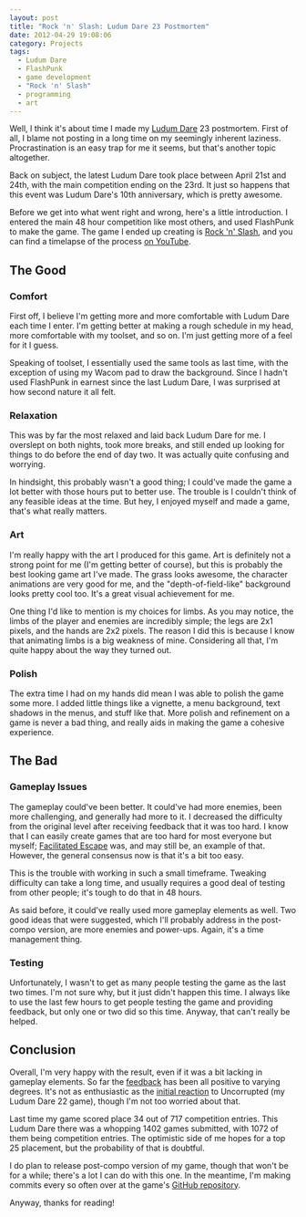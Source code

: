 ```yaml
---
layout: post
title: "Rock 'n' Slash: Ludum Dare 23 Postmortem"
date: 2012-04-29 19:08:06
category: Projects
tags:
  - Ludum Dare
  - FlashPunk
  - game development
  - "Rock 'n' Slash"
  - programming
  - art
---
```


Well, I think it's about time I made my [Ludum Dare](http://www.ludumdare.com/) 23 postmortem. First of all, I blame not posting in a long time on my seemingly inherent laziness. Procrastination is an easy trap for me it seems, but that's another topic altogether.

Back on subject, the latest Ludum Dare took place between April 21st and 24th, with the main competition ending on the 23rd. It just so happens that this event was Ludum Dare's 10th anniversary, which is pretty awesome.

Before we get into what went right and wrong, here's a little introduction. I entered the main 48 hour competition like most others, and used FlashPunk to make the game. The game I ended up creating is [Rock 'n' Slash](/games/rock-n-slash), and you can find a timelapse of the process [on YouTube](http://www.youtube.com/watch?v=fHrijodtOmY).

## The Good

### Comfort

First off, I believe I'm getting more and more comfortable with Ludum Dare each time I enter. I'm getting better at making a rough schedule in my head, more comfortable with my toolset, and so on. I'm just getting more of a feel for it I guess.

Speaking of toolset, I essentially used the same tools as last time, with the exception of using my Wacom pad to draw the background. Since I hadn't used FlashPunk in earnest since the last Ludum Dare, I was surprised at how second nature it all felt.

### Relaxation

This was by far the most relaxed and laid back Ludum Dare for me. I overslept on both nights, took more breaks, and still ended up looking for things to do before the end of day two. It was actually quite confusing and worrying.

In hindsight, this probably wasn't a good thing; I could've made the game a lot better with those hours put to better use. The trouble is I couldn't think of any feasible ideas at the time. But hey, I enjoyed myself and made a game, that's what really matters.

### Art

I'm really happy with the art I produced for this game. Art is definitely not a strong point for me (I'm getting better of course), but this is probably the best looking game art I've made. The grass looks awesome, the character animations are very good for me, and the "depth-of-field-like" background looks pretty cool too. It's a great visual achievement for me.

One thing I'd like to mention is my choices for limbs. As you may notice, the limbs of the player and enemies are incredibly simple; the legs are 2x1 pixels, and the hands are 2x2 pixels. The reason I did this is because I know that animating limbs is a big weakness of mine. Considering all that, I'm quite happy about the way they turned out.

### Polish

The extra time I had on my hands did mean I was able to polish the game some more. I added little things like a vignette, a menu background, text shadows in the menus, and stuff like that. More polish and refinement on a game is never a bad thing, and really aids in making the game a cohesive experience.

## The Bad

### Gameplay Issues

The gameplay could've been better. It could've had more enemies, been more challenging, and generally had more to it. I decreased the difficulty from the original level after receiving feedback that it was too hard. I know that I can easily create games that are too hard for most everyone but myself; [Facilitated Escape](/games/facilitated-escape) was, and may still be, an example of that. However, the general consensus now is that it's a bit too easy.

This is the trouble with working in such a small timeframe. Tweaking difficulty can take a long time, and usually requires a good deal of testing from other people; it's tough to do that in 48 hours.

As said before, it could've really used more gameplay elements as well. Two good ideas that were suggested, which I'll probably address in the post-compo version, are more enemies and power-ups. Again, it's a time management thing.

### Testing

Unfortunately, I wasn't to get as many people testing the game as the last two times. I'm not sure why, but it just didn't happen this time. I always like to use the last few hours to get people testing the game and providing feedback, but only one or two did so this time. Anyway, that can't really be helped.

## Conclusion

Overall, I'm very happy with the result, even if it was a bit lacking in gameplay elements. So far the [feedback](http://www.ludumdare.com/compo/ludum-dare-23/?action=preview&uid=3915) has been all positive to varying degrees. It's not as enthusiastic as the [initial reaction](http://www.ludumdare.com/compo/ludum-dare-22/?action=preview&uid=3915) to Uncorrupted (my Ludum Dare 22 game), though I'm not too worried about that.

Last time my game scored place 34 out of 717 competition entries. This Ludum Dare there was a whopping 1402 games submitted, with 1072 of them being competition entries. The optimistic side of me hopes for a top 25 placement, but the probability of that is doubtful.

I do plan to release post-compo version of my game, though that won't be for a while; there's a lot I can do with this one. In the meantime, I'm making commits every so often over at the game's [GitHub repository](https://github.com/BlackBulletIV/rock-n-slash).

Anyway, thanks for reading!


